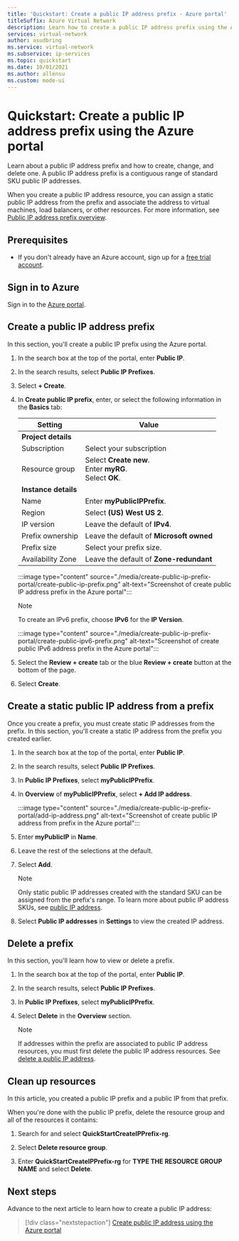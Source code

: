 ```yaml
---
title: 'Quickstart: Create a public IP address prefix - Azure portal'
titleSuffix: Azure Virtual Network
description: Learn how to create a public IP address prefix using the Azure portal.
services: virtual-network
author: asudbring
ms.service: virtual-network
ms.subservice: ip-services
ms.topic: quickstart
ms.date: 10/01/2021
ms.author: allensu
ms.custom: mode-ui
---
```


# Quickstart: Create a public IP address prefix using the Azure portal

Learn about a public IP address prefix and how to create, change, and delete one. A public IP address prefix is a contiguous range of standard SKU public IP addresses. 

When you create a public IP address resource, you can assign a static public IP address from the prefix and associate the address to virtual machines, load balancers, or other resources. For more information, see [Public IP address prefix overview](public-ip-address-prefix.md).

## Prerequisites

- If you don't already have an Azure account, sign up for a [free trial account](https://azure.microsoft.com/free).

## Sign in to Azure

Sign in to the [Azure portal](https://portal.azure.com).

## Create a public IP address prefix

In this section, you'll create a public IP prefix using the Azure portal.

1. In the search box at the top of the portal, enter **Public IP**.

2. In the search results, select **Public IP Prefixes**.

3. Select **+ Create**.

4. In **Create public IP prefix**, enter, or select the following information in the **Basics** tab:

    | Setting | Value |
    | ------- | ----- |
    | **Project details** |   |
    | Subscription | Select your subscription |
    | Resource group | Select **Create new**. </br> Enter **myRG**. </br> Select **OK**. |
    | **Instance details** |   |
    | Name | Enter **myPublicIPPrefix**. |
    | Region | Select **(US) West US 2**. |
    | IP version | Leave the default of **IPv4**. |
    | Prefix ownership | Leave the default of **Microsoft owned** |
    | Prefix size | Select your prefix size. |
    | Availability Zone | Leave the default of **Zone-redundant** |

    :::image type="content" source="./media/create-public-ip-prefix-portal/create-public-ip-prefix.png" alt-text="Screenshot of create public IP address prefix in the Azure portal":::
    
    > [!NOTE]
    >To create an IPv6 prefix, choose **IPv6** for the **IP Version**.

     :::image type="content" source="./media/create-public-ip-prefix-portal/create-public-ipv6-prefix.png" alt-text="Screenshot of create public IPv6 address prefix in the Azure portal":::

5. Select the **Review + create** tab or the blue **Review + create** button at the bottom of the page.

6. Select **Create**.

## Create a static public IP address from a prefix

Once you create a prefix, you must create static IP addresses from the prefix. In this section, you'll create a static IP address from the prefix you created earlier.

1. In the search box at the top of the portal, enter **Public IP**.

2. In the search results, select **Public IP Prefixes**.

3. In **Public IP Prefixes**, select **myPublicIPPrefix**.

4. In **Overview** of **myPublicIPPrefix**, select **+ Add IP address**.

    :::image type="content" source="./media/create-public-ip-prefix-portal/add-ip-address.png" alt-text="Screenshot of create public IP address from prefix in the Azure portal":::

5. Enter **myPublicIP** in **Name**. 

6. Leave the rest of the selections at the default.

7. Select **Add**.

    >[!NOTE]
    >Only static public IP addresses created with the standard SKU can be assigned from the prefix's range. To learn more about public IP address SKUs, see [public IP address](./public-ip-addresses.md#public-ip-addresses).

8. Select **Public IP addresses** in **Settings** to view the created IP address.

## Delete a prefix

In this section, you'll learn how to view or delete a prefix.

1. In the search box at the top of the portal, enter **Public IP**.

2. In the search results, select **Public IP Prefixes**.

3. In **Public IP Prefixes**, select **myPublicIPPrefix**.

4. Select **Delete** in the **Overview** section.

    >[!NOTE]
    >If addresses within the prefix are associated to public IP address resources, you must first delete the public IP address resources. See [delete a public IP address](virtual-network-public-ip-address.md#view-modify-settings-for-or-delete-a-public-ip-address).

## Clean up resources

In this article, you created a public IP prefix and a public IP from that prefix. 

When you're done with the public IP prefix, delete the resource group and all of the resources it contains:

1. Search for and select **QuickStartCreateIPPrefix-rg**.

2. Select **Delete resource group**.

3. Enter **QuickStartCreateIPPrefix-rg** for **TYPE THE RESOURCE GROUP NAME** and select **Delete**.
## Next steps

Advance to the next article to learn how to create a public IP address:
> [!div class="nextstepaction"]
> [Create public IP address using the Azure portal](create-public-ip-portal.md)
